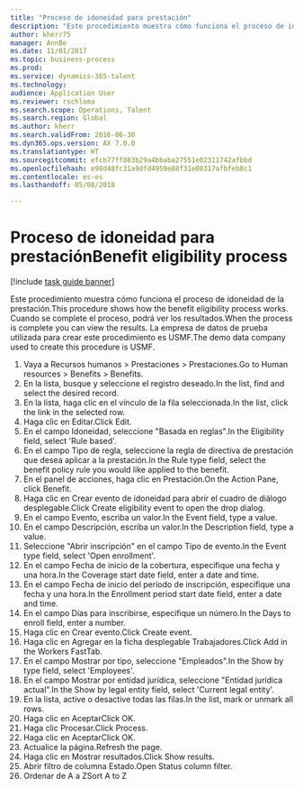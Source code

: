 ```yaml
--- 
title: "Proceso de idoneidad para prestación"
description: "Este procedimiento muestra cómo funciona el proceso de idoneidad de la prestación."
author: kherr75
manager: AnnBe
ms.date: 11/01/2017
ms.topic: business-process
ms.prod: 
ms.service: dynamics-365-talent
ms.technology: 
audience: Application User
ms.reviewer: rschloma
ms.search.scope: Operations, Talent
ms.search.region: Global
ms.author: kherr
ms.search.validFrom: 2016-06-30
ms.dyn365.ops.version: AX 7.0.0
ms.translationtype: HT
ms.sourcegitcommit: efcb77ff883b29a4bbaba27551e02311742afbbd
ms.openlocfilehash: e98d48fc31a9dfd4959e88f31e00317afbfeb8c1
ms.contentlocale: es-es
ms.lasthandoff: 05/08/2018

---
```

# <a name="benefit-eligibility-process"></a><span data-ttu-id="aeb0c-103">Proceso de idoneidad para prestación</span><span class="sxs-lookup"><span data-stu-id="aeb0c-103">Benefit eligibility process</span></span>

[!include [task guide banner](../../includes/task-guide-banner.md)]

<span data-ttu-id="aeb0c-104">Este procedimiento muestra cómo funciona el proceso de idoneidad de la prestación.</span><span class="sxs-lookup"><span data-stu-id="aeb0c-104">This procedure shows how the benefit eligibility process works.</span></span> <span data-ttu-id="aeb0c-105">Cuando se complete el proceso, podrá ver los resultados.</span><span class="sxs-lookup"><span data-stu-id="aeb0c-105">When the process is complete you can view the results.</span></span> <span data-ttu-id="aeb0c-106">La empresa de datos de prueba utilizada para crear este procedimiento es USMF.</span><span class="sxs-lookup"><span data-stu-id="aeb0c-106">The demo data company used to create this procedure is USMF.</span></span>

1. <span data-ttu-id="aeb0c-107">Vaya a Recursos humanos > Prestaciones > Prestaciones.</span><span class="sxs-lookup"><span data-stu-id="aeb0c-107">Go to Human resources > Benefits > Benefits.</span></span>
2. <span data-ttu-id="aeb0c-108">En la lista, busque y seleccione el registro deseado.</span><span class="sxs-lookup"><span data-stu-id="aeb0c-108">In the list, find and select the desired record.</span></span>
3. <span data-ttu-id="aeb0c-109">En la lista, haga clic en el vínculo de la fila seleccionada.</span><span class="sxs-lookup"><span data-stu-id="aeb0c-109">In the list, click the link in the selected row.</span></span>
4. <span data-ttu-id="aeb0c-110">Haga clic en Editar.</span><span class="sxs-lookup"><span data-stu-id="aeb0c-110">Click Edit.</span></span>
5. <span data-ttu-id="aeb0c-111">En el campo Idoneidad, seleccione "Basada en reglas".</span><span class="sxs-lookup"><span data-stu-id="aeb0c-111">In the Eligibility field, select 'Rule based'.</span></span>
6. <span data-ttu-id="aeb0c-112">En el campo Tipo de regla, seleccione la regla de directiva de prestación que desea aplicar a la prestación.</span><span class="sxs-lookup"><span data-stu-id="aeb0c-112">In the Rule type field, select the benefit policy rule you would like applied to the benefit.</span></span>
7. <span data-ttu-id="aeb0c-113">En el panel de acciones, haga clic en Prestación.</span><span class="sxs-lookup"><span data-stu-id="aeb0c-113">On the Action Pane, click Benefit.</span></span>
8. <span data-ttu-id="aeb0c-114">Haga clic en Crear evento de idoneidad para abrir el cuadro de diálogo desplegable.</span><span class="sxs-lookup"><span data-stu-id="aeb0c-114">Click Create eligibility event to open the drop dialog.</span></span>
9. <span data-ttu-id="aeb0c-115">En el campo Evento, escriba un valor.</span><span class="sxs-lookup"><span data-stu-id="aeb0c-115">In the Event field, type a value.</span></span>
10. <span data-ttu-id="aeb0c-116">En el campo Descripción, escriba un valor.</span><span class="sxs-lookup"><span data-stu-id="aeb0c-116">In the Description field, type a value.</span></span>
11. <span data-ttu-id="aeb0c-117">Seleccione "Abrir inscripción" en el campo Tipo de evento.</span><span class="sxs-lookup"><span data-stu-id="aeb0c-117">In the Event type field, select 'Open enrollment'.</span></span>
12. <span data-ttu-id="aeb0c-118">En el campo Fecha de inicio de la cobertura, especifique una fecha y una hora.</span><span class="sxs-lookup"><span data-stu-id="aeb0c-118">In the Coverage start date field, enter a date and time.</span></span>
13. <span data-ttu-id="aeb0c-119">En el campo Fecha de inicio del período de inscripción, especifique una fecha y una hora.</span><span class="sxs-lookup"><span data-stu-id="aeb0c-119">In the Enrollment period start date field, enter a date and time.</span></span>
14. <span data-ttu-id="aeb0c-120">En el campo Días para inscribirse, especifique un número.</span><span class="sxs-lookup"><span data-stu-id="aeb0c-120">In the Days to enroll field, enter a number.</span></span>
15. <span data-ttu-id="aeb0c-121">Haga clic en Crear evento.</span><span class="sxs-lookup"><span data-stu-id="aeb0c-121">Click Create event.</span></span>
16. <span data-ttu-id="aeb0c-122">Haga clic en Agregar en la ficha desplegable Trabajadores.</span><span class="sxs-lookup"><span data-stu-id="aeb0c-122">Click Add in the Workers FastTab.</span></span>
17. <span data-ttu-id="aeb0c-123">En el campo Mostrar por tipo, seleccione "Empleados".</span><span class="sxs-lookup"><span data-stu-id="aeb0c-123">In the Show by type field, select 'Employees'.</span></span>
18. <span data-ttu-id="aeb0c-124">En el campo Mostrar por entidad jurídica, seleccione "Entidad jurídica actual".</span><span class="sxs-lookup"><span data-stu-id="aeb0c-124">In the Show by legal entity field, select 'Current legal entity'.</span></span>
19. <span data-ttu-id="aeb0c-125">En la lista, active o desactive todas las filas.</span><span class="sxs-lookup"><span data-stu-id="aeb0c-125">In the list, mark or unmark all rows.</span></span>
20. <span data-ttu-id="aeb0c-126">Haga clic en Aceptar</span><span class="sxs-lookup"><span data-stu-id="aeb0c-126">Click OK.</span></span>
21. <span data-ttu-id="aeb0c-127">Haga clic Procesar.</span><span class="sxs-lookup"><span data-stu-id="aeb0c-127">Click Process.</span></span>
22. <span data-ttu-id="aeb0c-128">Haga clic en Aceptar</span><span class="sxs-lookup"><span data-stu-id="aeb0c-128">Click OK.</span></span>
23. <span data-ttu-id="aeb0c-129">Actualice la página.</span><span class="sxs-lookup"><span data-stu-id="aeb0c-129">Refresh the page.</span></span>
24. <span data-ttu-id="aeb0c-130">Haga clic en Mostrar resultados.</span><span class="sxs-lookup"><span data-stu-id="aeb0c-130">Click Show results.</span></span>
25. <span data-ttu-id="aeb0c-131">Abrir filtro de columna Estado.</span><span class="sxs-lookup"><span data-stu-id="aeb0c-131">Open Status column filter.</span></span>
26. <span data-ttu-id="aeb0c-132">Ordenar de A a Z</span><span class="sxs-lookup"><span data-stu-id="aeb0c-132">Sort A to Z</span></span>


